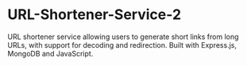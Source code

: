 # URL-Shortener-Service-2
URL shortener service allowing users to generate short links from long URLs, with support for decoding and redirection. Built with Express.js, MongoDB and JavaScript.
